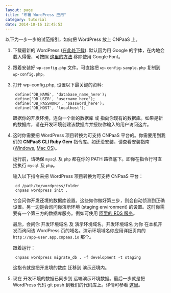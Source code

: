```yaml
---
layout: page
title: "布署 WordPress 应用"
category: tutorial
date: 2014-10-16 12:45:53
---
```


以下为一步一步的试范指引，如何把 WordPress 放上 CNPaaS 上。

1. 下载最新的 WordPress ([在此处下载](https://wordpress.org/download/)). 默认因为用 Google 的字体，在内地会载入得慢，可按照 [这里的方法](http://www.dmeng.net/remove-open-sans-from-wp-core.html) 移除使用 Google Font。

2. 跟着安装好 `wp-config.php` 文件。可直接把 `wp-config-sample.php`  复制到 `wp-config.php`。

3. 打开 wp-config.php, 设置以下最关键的资料:

		define('DB_NAME', 'database_name_here');
		define('DB_USER', 'username_here');
		define('DB_PASSWORD', 'password_here');
		define('DB_HOST', 'localhost');
	
	跟据你的开发环境，连向一个新的数据库 或 指向你现有的数据库。如果是新的数据库，请在开发环境创建该数据库并授权你输入的用户访问这库。
	
4. 这时你需要把 WordPress 项目转换为可支持 CNPaaS 平台的。你需要用到我们的 **CNPaaS CLI Ruby Gem** 指令库。如还没安装，请查看安装指南 ([Windows]({{site.url}}/installation/windows.html#cnpaas_cli), [Mac OS]({{site.url}}/installation/macos.html#cnpaas_cli))。

	运行前，请确保 `mysql` 及 `php` 都在你的 PATH 路径底下。即你在指令行可直接执行 `mysql` 及 `php`。
	
	输入以下指令来把 WordPress 项目转换为可支持 CNPaaS 平台：
	
		cd /path/to/wordpress/folder	
		cnpaas wordpress init .	
	它会问你开发还境的数据库设置。这些如你做好第三步，则会自动侦测到正确设置。另一边是会询问你演示环境 (staging environment) 的设置。这时你需要有一个第三方的数据库服务。例如可使用 [阿里的 RDS 服务](http://www.aliyun.com/product/rds/)。
	
	最后，会问你 开发环境域名 及 演示环境域名。开发环境域名 为你 在本机开发而询问该 WordPress 页的域名。演示环境域名你应用详细页内的 `http://app-user.app.cnpaas.io` 那个。
	
	跟着运行：
	
		cnpaas wordpress migrate_db . -f development -t staging
		
	这指令就是把开发境的数库 迁移到 演示还境内。
	
6. 现在 开发环境的数据已同步到 远端演示环境数据。最后一步就是把 WordPress 代码 git push 到我们的代码库上。详情可参看 [这里]({{site.url}}/usage/php.html)。